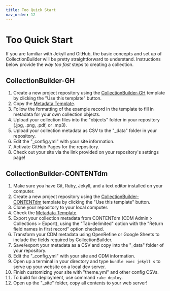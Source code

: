 ```yaml
---
title: Too Quick Start
nav_order: 12
---
```


# Too Quick Start

If you are familiar with Jekyll and GitHub, the basic concepts and set up of CollectionBuilder will be pretty straightforward to understand.
Instructions below provide the *way too fast* steps to creating a collection.

## CollectionBuilder-GH

1. Create a new project repository using the [CollectionBuilder-GH](https://github.com/CollectionBuilder/collectionbuilder-gh) template by clicking the "Use this template" button.
2. Copy the [Metadata Template](https://docs.google.com/spreadsheets/d/1Uv9ytll0hysMOH1j-VL1lZx6PWvc1zf3L35sK_4IuzI/edit#gid=0).
3. Follow the formatting of the example record in the template to fill in metadata for your own collection objects.
4. Upload your collection files into the "objects" folder in your repository (.jpg, .png, .pdf, or .mp3).
5. Upload your collection metadata as CSV to the "_data" folder in your repository.
6. Edit the "_config.yml" with your site information.
7. Activate GitHub Pages for the repository.
8. Check out your site via the link provided on your repository's settings page!

## CollectionBuilder-CONTENTdm

1. Make sure you have Git, Ruby, Jekyll, and a text editor installed on your computer.
2. Create a new project repository using the [CollectionBuilder-CONTENTdm](https://github.com/CollectionBuilder/collectionbuilder-contentdm) template by clicking the "Use this template" button.
3. Clone your repository to your local computer.
4. Check the [Metadata Template](https://docs.google.com/spreadsheets/d/1Uv9ytll0hysMOH1j-VL1lZx6PWvc1zf3L35sK_4IuzI/edit#gid=0).
5. Export your collection metadata from CONTENTdm (CDM Admin > Collections > Export), using the "Tab-delimited" option with the "Return field names in first record" option checked.
6. Transform your CDM metadata using OpenRefine or Google Sheets to include the fields required by CollectionBuilder.
7. Save/export your metadata as a CSV and copy into the "_data" folder of your repository.
8. Edit the "_config.yml" with your site and CDM information.
9. Open up a terminal in your directory and type `bundle exec jekyll s` to serve up your website on a local dev server.
10. Finish customizing your site with "theme.yml" and other config CSVs.
11. To build for deployment, use command `rake deploy`.
12. Open up the "_site" folder, copy all contents to your web server!
